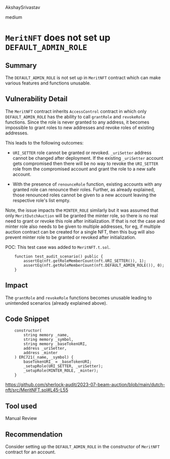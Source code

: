 AkshaySrivastav

medium

# `MeritNFT` does not set up `DEFAULT_ADMIN_ROLE`

## Summary
The `DEFAULT_ADMIN_ROLE` is not set up in `MeritNFT` contract which can make various features and functions unusable.


## Vulnerability Detail
The `MeritNFT` contract inherits `AccessControl` contract in which only `DEFAULT_ADMIN_ROLE` has the ability to call `grantRole` and `revokeRole` functions. Since the role is never granted to any address, it becomes impossible to grant roles to new addresses and revoke roles of existing addresses.

This leads to the following outcomes:
- `URI_SETTER` role cannot be granted or revoked.
    `_uriSetter` address cannot be changed after deployment. If the existing `_uriSetter` account gets compromised then there will be no way to revoke the `URI_SETTER` role from the compromised account and grant the role to a new safe account.

- With the presence of `renounceRole` function, existing accounts with any granted role can renounce their roles. Further, as already explained, those renounced roles cannot be given to a new account leaving the respective role's list empty.

Note, the issue impacts the `MINTER_ROLE` similarly but it was assumed that only `MeritDutchAuction` will be granted the minter role, so there is no real need to grant or revoke this role after initialization. If that is not the case and minter role also needs to be given to multiple addresses, for eg, if multiple auction contract can be created for a single NFT, then this bug will also prevent minter role to be granted or revoked after initialization.

POC:
This test case was added to `MeritNFT.t.sol`.
```solidity
    function test_audit_scenario() public {
        assertEq(nft.getRoleMemberCount(nft.URI_SETTER()), 1);
        assertEq(nft.getRoleMemberCount(nft.DEFAULT_ADMIN_ROLE()), 0);
    }
```

## Impact
The `grantRole` and `revokeRole` functions becomes unusable leading to unintended scenarios (already explained above).

## Code Snippet
```solidity
    constructor(
        string memory _name,
        string memory _symbol,
        string memory _baseTokenURI,
        address _uriSetter,
        address _minter
    ) ERC721(_name, _symbol) {
        baseTokenURI_ = _baseTokenURI;
        _setupRole(URI_SETTER, _uriSetter);
        _setupRole(MINTER_ROLE, _minter);
    }
```
https://github.com/sherlock-audit/2023-07-beam-auction/blob/main/dutch-nft/src/MeritNFT.sol#L45-L55


## Tool used

Manual Review

## Recommendation
Consider setting up the `DEFAULT_ADMIN_ROLE` in the constructor of `MeritNFT` contract for an account.
